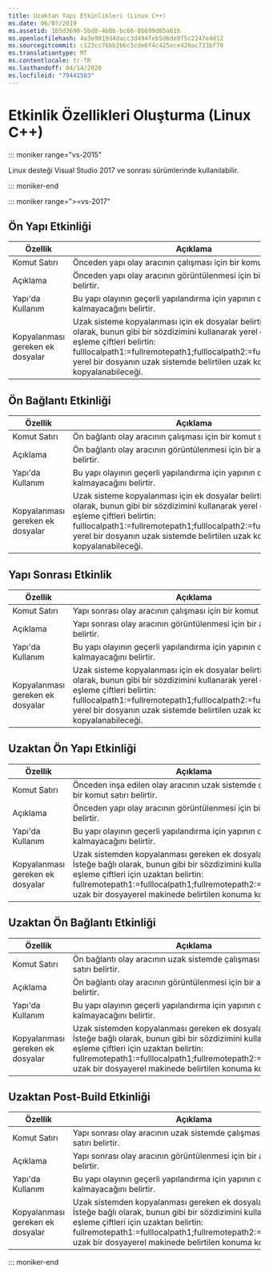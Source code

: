 ```yaml
---
title: Uzaktan Yapı Etkinlikleri (Linux C++)
ms.date: 06/07/2019
ms.assetid: 165d3690-5bd8-4b0b-bc66-8b699d85a61b
ms.openlocfilehash: 4a3e9019d4dacc3d494feb5d6de8f5c2247e4d12
ms.sourcegitcommit: c123cc76bb2b6c5cde6f4c425ece420ac733bf70
ms.translationtype: MT
ms.contentlocale: tr-TR
ms.lasthandoff: 04/14/2020
ms.locfileid: "79441503"
---
```

# <a name="build-event-properties-linux-c"></a>Etkinlik Özellikleri Oluşturma (Linux C++)

::: moniker range="vs-2015"

Linux desteği Visual Studio 2017 ve sonrası sürümlerinde kullanılabilir.

::: moniker-end

::: moniker range=">=vs-2017"

## <a name="pre-build-event"></a>Ön Yapı Etkinliği

| Özellik | Açıklama |
|--|--|
| Komut Satırı | Önceden yapı olay aracının çalışması için bir komut satırı belirtir. |
| Açıklama | Önceden yapı olay aracının görüntülenmesi için bir açıklama belirtir. |
| Yapı'da Kullanım | Bu yapı olayının geçerli yapılandırma için yapının dışında kalıp kalmayacağını belirtir. |
| Kopyalanması gereken ek dosyalar | Uzak sisteme kopyalanması için ek dosyalar belirtir. İsteğe bağlı olarak, bunun gibi bir sözdizimini kullanarak yerel den uzak eşleme çiftleri belirtin: fulllocalpath1:=fullremotepath1;fulllocalpath2:=fullremotepath2, yerel bir dosyanın uzak sistemde belirtilen uzak konuma kopyalanabileceği. |

## <a name="pre-link-event"></a>Ön Bağlantı Etkinliği

| Özellik | Açıklama |
|--|--|
| Komut Satırı | Ön bağlantı olay aracının çalışması için bir komut satırı belirtir. |
| Açıklama | Ön bağlantı olay aracının görüntülenmesi için bir açıklama belirtir. |
| Yapı'da Kullanım | Bu yapı olayının geçerli yapılandırma için yapının dışında kalıp kalmayacağını belirtir. |
| Kopyalanması gereken ek dosyalar | Uzak sisteme kopyalanması için ek dosyalar belirtir. İsteğe bağlı olarak, bunun gibi bir sözdizimini kullanarak yerel den uzak eşleme çiftleri belirtin: fulllocalpath1:=fullremotepath1;fulllocalpath2:=fullremotepath2, yerel bir dosyanın uzak sistemde belirtilen uzak konuma kopyalanabileceği. |

## <a name="post-build-event"></a>Yapı Sonrası Etkinlik

| Özellik | Açıklama |
|--|--|
| Komut Satırı | Yapı sonrası olay aracının çalışması için bir komut satırı belirtir. |
| Açıklama | Yapı sonrası olay aracının görüntülenmesi için bir açıklama belirtir. |
| Yapı'da Kullanım | Bu yapı olayının geçerli yapılandırma için yapının dışında kalıp kalmayacağını belirtir. |
| Kopyalanması gereken ek dosyalar | Uzak sisteme kopyalanması için ek dosyalar belirtir. İsteğe bağlı olarak, bunun gibi bir sözdizimini kullanarak yerel den uzak eşleme çiftleri belirtin: fulllocalpath1:=fullremotepath1;fulllocalpath2:=fullremotepath2, yerel bir dosyanın uzak sistemde belirtilen uzak konuma kopyalanabileceği. |

## <a name="remote-pre-build-event"></a>Uzaktan Ön Yapı Etkinliği

| Özellik | Açıklama |
|--|--|
| Komut Satırı | Önceden inşa edilen olay aracının uzak sistemde çalışması için bir komut satırı belirtir. |
| Açıklama | Önceden yapı olay aracının görüntülenmesi için bir açıklama belirtir. |
| Yapı'da Kullanım | Bu yapı olayının geçerli yapılandırma için yapının dışında kalıp kalmayacağını belirtir. |
| Kopyalanması gereken ek dosyalar | Uzak sistemden kopyalanması gereken ek dosyaları belirtir. İsteğe bağlı olarak, bunun gibi bir sözdizimini kullanarak yerel eşleme çiftleri için uzaktan belirtin: fullremotepath1:=fulllocalpath1;fullremotepath2:=fulllocalpath2, uzak bir dosyayerel makinede belirtilen konuma kopyalanabilir. |

## <a name="remote-pre-link-event"></a>Uzaktan Ön Bağlantı Etkinliği

| Özellik | Açıklama |
|--|--|
| Komut Satırı | Ön bağlantı olay aracının uzak sistemde çalışması için bir komut satırı belirtir. |
| Açıklama | Ön bağlantı olay aracının görüntülenmesi için bir açıklama belirtir. |
| Yapı'da Kullanım | Bu yapı olayının geçerli yapılandırma için yapının dışında kalıp kalmayacağını belirtir. |
| Kopyalanması gereken ek dosyalar | Uzak sistemden kopyalanması gereken ek dosyaları belirtir. İsteğe bağlı olarak, bunun gibi bir sözdizimini kullanarak yerel eşleme çiftleri için uzaktan belirtin: fullremotepath1:=fulllocalpath1;fullremotepath2:=fulllocalpath2, uzak bir dosyayerel makinede belirtilen konuma kopyalanabilir. |

## <a name="remote-post-build-event"></a>Uzaktan Post-Build Etkinliği

| Özellik | Açıklama |
|--|--|
| Komut Satırı | Yapı sonrası olay aracının uzak sistemde çalışması için bir komut satırı belirtir. |
| Açıklama | Yapı sonrası olay aracının görüntülenmesi için bir açıklama belirtir. |
| Yapı'da Kullanım | Bu yapı olayının geçerli yapılandırma için yapının dışında kalıp kalmayacağını belirtir. |
| Kopyalanması gereken ek dosyalar | Uzak sistemden kopyalanması gereken ek dosyaları belirtir. İsteğe bağlı olarak, bunun gibi bir sözdizimini kullanarak yerel eşleme çiftleri için uzaktan belirtin: fullremotepath1:=fulllocalpath1;fullremotepath2:=fulllocalpath2, uzak bir dosyayerel makinede belirtilen konuma kopyalanabilir. |

::: moniker-end
